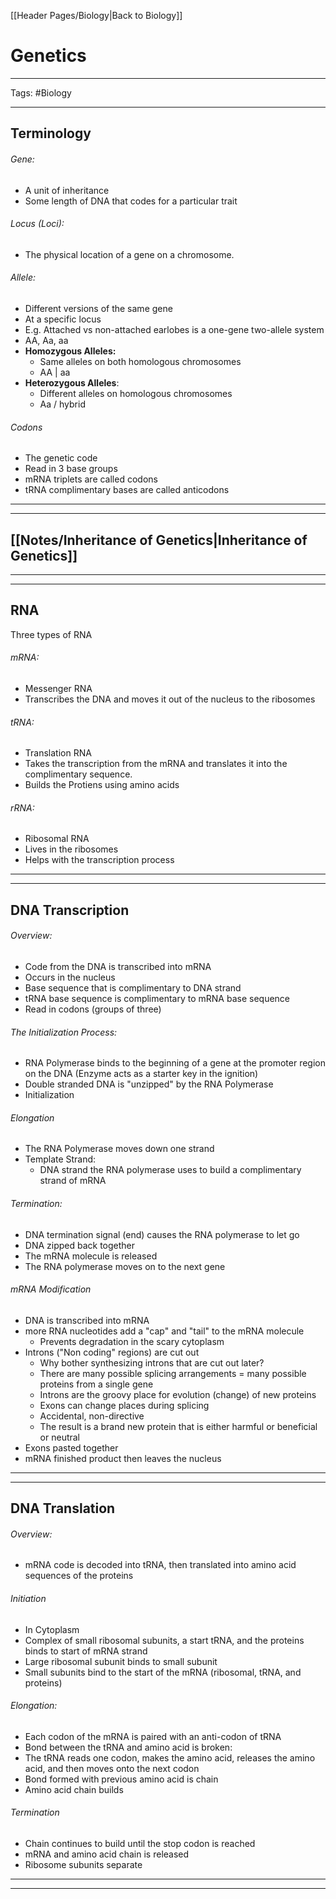 [[Header Pages/Biology|Back to Biology]]

# Genetics

---

Tags: #Biology 

---

## Terminology

###### Gene:
- A unit of inheritance
- Some length of DNA that codes for a particular trait

###### Locus (Loci):
- The physical location of a gene on a chromosome.

###### Allele:
- Different versions of the same gene
- At a specific locus
- E.g. Attached vs non-attached earlobes is a one-gene two-allele system
- AA, Aa, aa
- **Homozygous Alleles:**
	- Same alleles on both homologous chromosomes
	- AA | aa
- **Heterozygous Alleles**:
	- Different alleles on homologous chromosomes
	- Aa / hybrid


###### Codons
- The genetic code
- Read in 3 base groups
- mRNA triplets are called codons
- tRNA complimentary bases are called anticodons
	
---
---

## [[Notes/Inheritance of Genetics|Inheritance of Genetics]]

---
---

## RNA

Three types of RNA

###### mRNA:
- Messenger RNA
- Transcribes the DNA and moves it out of the nucleus to the ribosomes

###### tRNA:
- Translation RNA
- Takes the transcription from the mRNA and translates it into the complimentary sequence.
- Builds the Protiens using amino acids

###### rRNA:
- Ribosomal RNA
- Lives in the ribosomes
- Helps with the transcription process

---
---

## DNA Transcription

###### Overview:
- Code from the DNA is transcribed into mRNA
- Occurs in the nucleus
- Base sequence that is complimentary to DNA strand
- tRNA base sequence is complimentary to mRNA base sequence
- Read in codons (groups of three)

###### The Initialization Process:
- RNA Polymerase binds to the beginning of a gene at the promoter region on the DNA (Enzyme acts as a starter key in the ignition)
- Double stranded DNA is "unzipped" by the RNA Polymerase
- Initialization

###### Elongation
- The RNA Polymerase moves down one strand
- Template Strand:
	- DNA strand the RNA polymerase uses to build a complimentary strand of mRNA

###### Termination:
- DNA termination signal (end) causes the RNA polymerase to let go
- DNA zipped back together
- The mRNA molecule is released
- The RNA polymerase moves on to the next gene

###### mRNA Modification
- DNA is transcribed into mRNA
- more RNA nucleotides add a "cap" and "tail" to the mRNA molecule
	- Prevents degradation in the scary cytoplasm
- Introns ("Non coding" regions) are cut out
	- Why bother synthesizing introns that are cut out later?
	- There are many possible splicing arrangements = many possible proteins from a single gene
	- Introns are the groovy place for evolution (change) of new proteins
	- Exons can change places during splicing
	- Accidental, non-directive
	- The result is a brand new protein that is either harmful or beneficial or neutral
- Exons pasted together
- mRNA finished product then leaves the nucleus

---
---

## DNA Translation

###### Overview:
- mRNA code is decoded into tRNA, then translated into amino acid sequences of the proteins

###### Initiation
- In Cytoplasm
- Complex of small ribosomal subunits, a start tRNA, and the proteins binds to start of mRNA strand
- Large ribosomal subunit binds to small subunit
- Small subunits bind to the start of the mRNA (ribosomal, tRNA, and proteins)

###### Elongation:
- Each codon of the mRNA is paired with an anti-codon of tRNA
- Bond between the tRNA and amino acid is broken: 
- The tRNA reads one codon, makes the amino acid, releases the amino acid, and then moves onto the next codon
- Bond formed with previous amino acid is chain
- Amino acid chain builds

###### Termination
- Chain continues to build until the stop codon is reached
- mRNA and amino acid chain is released
- Ribosome subunits separate

---
---